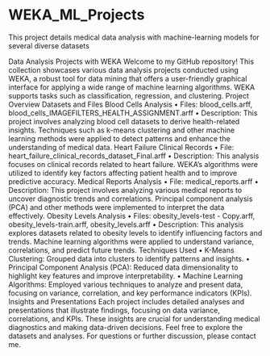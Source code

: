 # WEKA_ML_Projects
This project details medical data analysis with machine-learning models for several diverse datasets

Data Analysis Projects with WEKA
Welcome to my GitHub repository! This collection showcases various data analysis projects conducted using WEKA, a robust tool for data mining that offers a user-friendly graphical interface for applying a wide range of machine learning algorithms. WEKA supports tasks such as classification, regression, and clustering.
Project Overview
Datasets and Files
Blood Cells Analysis
•	Files: blood_cells.arff, blood_cells_IMAGEFILTERS_HEALTH_ASSIGNMENT.arff
•	Description: This project involves analyzing blood cell datasets to derive health-related insights. Techniques such as k-means clustering and other machine learning methods were applied to detect patterns and enhance the understanding of medical data.
Heart Failure Clinical Records
•	File: heart_failure_clinical_records_dataset_Final.arff
•	Description: This analysis focuses on clinical records related to heart failure. WEKA’s algorithms were utilized to identify key factors affecting patient health and to improve predictive accuracy.
Medical Reports Analysis
•	File: medical_reports.arff
•	Description: This project involves analyzing various medical reports to uncover diagnostic trends and correlations. Principal component analysis (PCA) and other methods were implemented to interpret the data effectively.
Obesity Levels Analysis
•	Files: obesity_levels-test - Copy.arff, obesity_levels-train.arff, obesity_levels.arff
•	Description: This analysis explores datasets related to obesity levels to identify influencing factors and trends. Machine learning algorithms were applied to understand variance, correlations, and predict future trends.
Techniques Used
•	K-Means Clustering: Grouped data into clusters to identify patterns and insights.
•	Principal Component Analysis (PCA): Reduced data dimensionality to highlight key features and improve interpretability.
•	Machine Learning Algorithms: Employed various techniques to analyze and present data, focusing on variance, correlation, and key performance indicators (KPIs).
Insights and Presentations
Each project includes detailed analyses and presentations that illustrate findings, focusing on data variance, correlations, and KPIs. These insights are crucial for understanding medical diagnostics and making data-driven decisions.
Feel free to explore the datasets and analyses. For questions or further discussion, please contact me.

